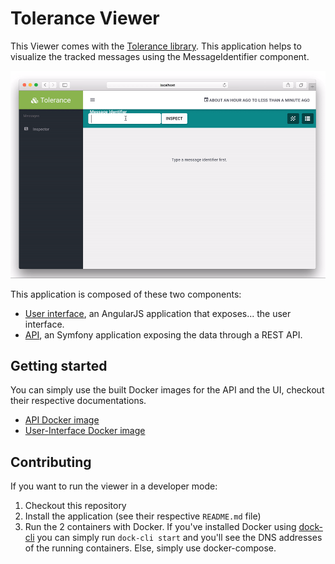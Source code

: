 # Tolerance Viewer

This Viewer comes with the [Tolerance library](http://tolerance.io). This application helps to visualize the tracked
messages using the MessageIdentifier component.

![Preview](docs/tolerance-viewer-preview-1.gif)

This application is composed of these two components:
- [User interface](user-interface/), an AngularJS application that exposes... the user interface.
- [API](api/), an Symfony application exposing the data through a REST API.

## Getting started

You can simply use the built Docker images for the API and the UI, checkout their respective documentations.

- [API Docker image](api/README.md#docker)
- [User-Interface Docker image](user-interface/README.md#docker)

## Contributing

If you want to run the viewer in a developer mode:

1. Checkout this repository
2. Install the application (see their respective `README.md` file)
3. Run the 2 containers with Docker. If you've installed Docker using [dock-cli](https://inviqa.com/inviqa/dock-cli)
   you can simply run `dock-cli start` and you'll see the DNS addresses of the running containers. Else, simply use
   docker-compose.
